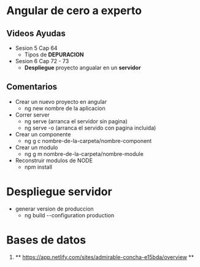 # Angular de cero a experto

## Videos Ayudas
  * Sesion 5 Cap 64  
    - Tipos de **DEPURACION** 
  * Sesion 6 Cap 72 - 73
    - **Despliegue** proyecto angualar en un **servidor** 


## Comentarios
  * Crear un nuevo proyecto en angular
    - ng new nombre de la aplicacion 
  * Correr server
    - ng serve (arranca el servidor sin pagina)
    - ng serve -o (arranca el servido con pagina incluida)
  * Crear un componente
    - ng g c nombre-de-la-carpeta/nombre-component
  * Crear un modulo
    - ng g m nombre-de-la-carpeta/nombre-module
  * Reconstruir modulos de NODE
    - npm install


# Despliegue servidor
 * generar version de produccion
   - ng build --configuration production

# Bases de datos
  1. **  https://app.netlify.com/sites/admirable-concha-e15bda/overview **
 
